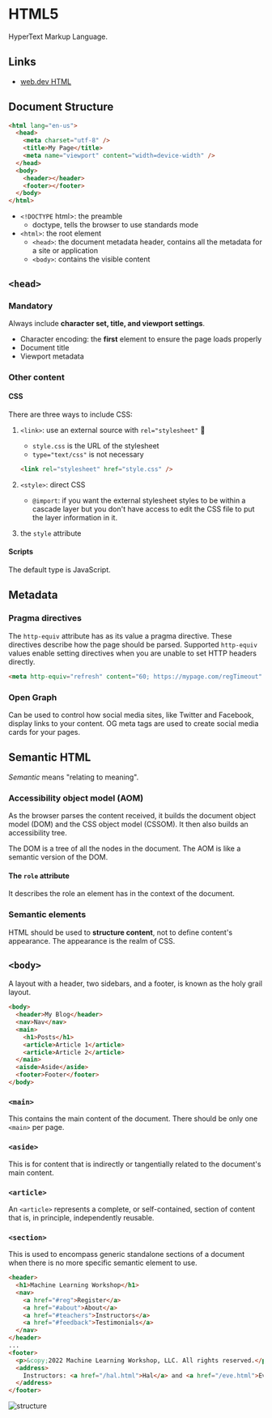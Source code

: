 # HTML5

HyperText Markup Language.

## Links

- [web.dev HTML](https://web.dev/learn/html/overview)

## Document Structure

```html
<html lang="en-us">
  <head>
    <meta charset="utf-8" />
    <title>My Page</title>
    <meta name="viewport" content="width=device-width" />
  </head>
  <body>
    <header></header>
    <footer></footer>
  </body>
</html>
```

- `<!DOCTYPE` html>: the preamble
  - doctype, tells the browser to use standards mode
- `<html>`: the root element
  - `<head>`: the document metadata header, contains all the metadata for a site or application
  - `<body>`: contains the visible content

## `<head>`

### Mandatory

Always include **character set, title, and viewport settings**.

- Character encoding: the **first** element to ensure the page loads properly
- Document title
- Viewport metadata

### Other content

#### CSS

There are three ways to include CSS:

1. `<link>`: use an external source with `rel="stylesheet"` 🌟

   - `style.css` is the URL of the stylesheet
   - `type="text/css"` is not necessary

   ```html
   <link rel="stylesheet" href="style.css" />
   ```

2. `<style>`: direct CSS
   - `@import`: if you want the external stylesheet styles to be within a cascade layer but you don't have access to edit the CSS file to put the layer information in it.
3. the `style` attribute

#### Scripts

The default type is JavaScript.

## Metadata

### Pragma directives

The `http-equiv` attribute has as its value a pragma directive. These directives describe how the page should be parsed. Supported `http-equiv` values enable setting directives when you are unable to set HTTP headers directly.

```html
<meta http-equiv="refresh" content="60; https://mypage.com/regTimeout" />
```

### Open Graph

Can be used to control how social media sites, like Twitter and Facebook, display links to your content. OG meta tags are used to create social media cards for your pages.

## Semantic HTML

_Semantic_ means "relating to meaning".

### Accessibility object model (AOM)

As the browser parses the content received, it builds the document object model (DOM) and the CSS object model (CSSOM). It then also builds an accessibility tree.

The DOM is a tree of all the nodes in the document. The AOM is like a semantic version of the DOM.

#### The `role` attribute

It describes the role an element has in the context of the document.

### Semantic elements

HTML should be used to **structure content**, not to define content's appearance. The appearance is the realm of CSS.

## `<body>`

A layout with a header, two sidebars, and a footer, is known as the holy grail layout.

```html
<body>
  <header>My Blog</header>
  <nav>Nav</nav>
  <main>
    <h1>Posts</h1>
    <article>Article 1</article>
    <article>Article 2</article>
  </main>
  <aisde>Aside</aside>
  <footer>Footer</footer>
</body>
```

### `<main>`

This contains the main content of the document. There should be only one `<main>` per page.

### `<aside>`

This is for content that is indirectly or tangentially related to the document's main content.

### `<article>`

An `<article>` represents a complete, or self-contained, section of content that is, in principle, independently reusable.

### `<section>`

This is used to encompass generic standalone sections of a document when there is no more specific semantic element to use.

```html
<header>
  <h1>Machine Learning Workshop</h1>
  <nav>
    <a href="#reg">Register</a>
    <a href="#about">About</a>
    <a href="#teachers">Instructors</a>
    <a href="#feedback">Testimonials</a>
  </nav>
</header>
...
<footer>
  <p>&copy;2022 Machine Learning Workshop, LLC. All rights reserved.</p>
  <address>
    Instructors: <a href="/hal.html">Hal</a> and <a href="/eve.html">Eve</a>
  </address>
</footer>
```

![structure](https://web.dev/static/learn/html/headings-and-sections/image/a-layout-a-header-three-31026f6b6c4b4_856.png)

